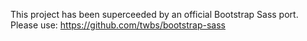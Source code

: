 This project has been superceeded by an official Bootstrap Sass port. Please use: https://github.com/twbs/bootstrap-sass
